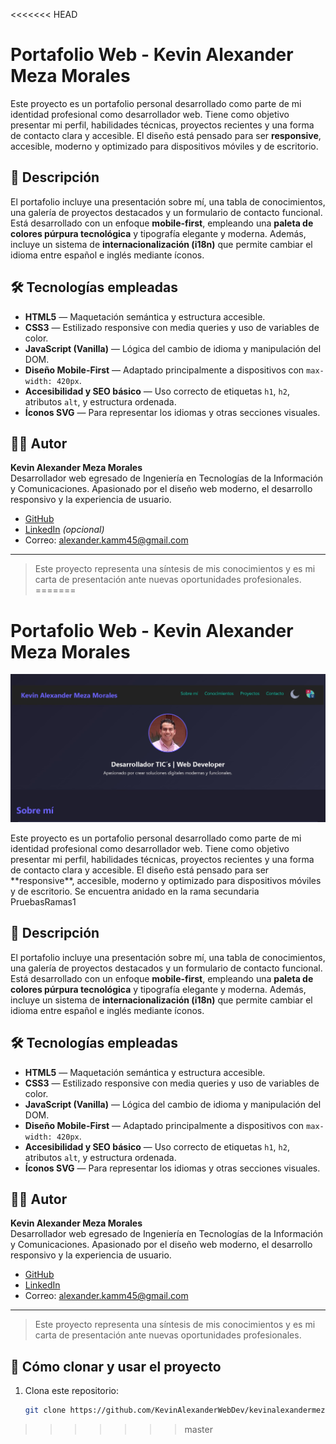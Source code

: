 <<<<<<< HEAD
# Portafolio Web - Kevin Alexander Meza Morales

Este proyecto es un portafolio personal desarrollado como parte de mi identidad profesional como desarrollador web. Tiene como objetivo presentar mi perfil, habilidades técnicas, proyectos recientes y una forma de contacto clara y accesible. El diseño está pensado para ser **responsive**, accesible, moderno y optimizado para dispositivos móviles y de escritorio.

## 🚀 Descripción

El portafolio incluye una presentación sobre mí, una tabla de conocimientos, una galería de proyectos destacados y un formulario de contacto funcional. Está desarrollado con un enfoque **mobile-first**, empleando una **paleta de colores púrpura tecnológica** y tipografía elegante y moderna. Además, incluye un sistema de **internacionalización (i18n)** que permite cambiar el idioma entre español e inglés mediante íconos.

## 🛠️ Tecnologías empleadas

- **HTML5** — Maquetación semántica y estructura accesible.
- **CSS3** — Estilizado responsive con media queries y uso de variables de color.
- **JavaScript (Vanilla)** — Lógica del cambio de idioma y manipulación del DOM.
- **Diseño Mobile-First** — Adaptado principalmente a dispositivos con `max-width: 420px`.
- **Accesibilidad y SEO básico** — Uso correcto de etiquetas `h1`, `h2`, atributos `alt`, y estructura ordenada.
- **Íconos SVG** — Para representar los idiomas y otras secciones visuales.
  
## 👨‍💻 Autor

**Kevin Alexander Meza Morales**  
Desarrollador web egresado de Ingeniería en Tecnologías de la Información y Comunicaciones. Apasionado por el diseño web moderno, el desarrollo responsivo y la experiencia de usuario.

- [GitHub](https://github.com/KevinAlexanderWebDev)
- [LinkedIn](https://www.linkedin.com/in/kevin-meza-ecommerce-dev/) *(opcional)*
- Correo: alexander.kamm45@gmail.com 

---

> Este proyecto representa una síntesis de mis conocimientos y es mi carta de presentación ante nuevas oportunidades profesionales.
=======
# Portafolio Web - Kevin Alexander Meza Morales
<p align="center">
  <a href="https://kevinalexanderwebdev.github.io/kevinalexandermezawebdev.github.io/#proyectos" target="_blank">
    <img src="assets\screenshot portafolio .jpg" alt="Vista previa del portafolio" width="600" align-item="center"/>
  </a>
</p>
Este proyecto es un portafolio personal desarrollado como parte de mi identidad profesional como desarrollador web. Tiene como objetivo presentar mi perfil, habilidades técnicas, proyectos recientes y una forma de contacto clara y accesible. El diseño está pensado para ser **responsive**, accesible, moderno y optimizado para dispositivos móviles y de escritorio.
Se encuentra anidado en la rama secundaria PruebasRamas1

## 🚀 Descripción

El portafolio incluye una presentación sobre mí, una tabla de conocimientos, una galería de proyectos destacados y un formulario de contacto funcional. Está desarrollado con un enfoque **mobile-first**, empleando una **paleta de colores púrpura tecnológica** y tipografía elegante y moderna. Además, incluye un sistema de **internacionalización (i18n)** que permite cambiar el idioma entre español e inglés mediante íconos.

## 🛠️ Tecnologías empleadas

- **HTML5** — Maquetación semántica y estructura accesible.
- **CSS3** — Estilizado responsive con media queries y uso de variables de color.
- **JavaScript (Vanilla)** — Lógica del cambio de idioma y manipulación del DOM.
- **Diseño Mobile-First** — Adaptado principalmente a dispositivos con `max-width: 420px`.
- **Accesibilidad y SEO básico** — Uso correcto de etiquetas `h1`, `h2`, atributos `alt`, y estructura ordenada.
- **Íconos SVG** — Para representar los idiomas y otras secciones visuales.
  
## 👨‍💻 Autor

**Kevin Alexander Meza Morales**  
Desarrollador web egresado de Ingeniería en Tecnologías de la Información y Comunicaciones. Apasionado por el diseño web moderno, el desarrollo responsivo y la experiencia de usuario.

- [GitHub](https://github.com/KevinAlexanderWebDev)
- [LinkedIn](https://www.linkedin.com/in/kevin-meza-ecommerce-dev/) 
- Correo: alexander.kamm45@gmail.com 

---

> Este proyecto representa una síntesis de mis conocimientos y es mi carta de presentación ante nuevas oportunidades profesionales.

## 🚀 Cómo clonar y usar el proyecto

1. Clona este repositorio:
   ```bash
   git clone https://github.com/KevinAlexanderWebDev/kevinalexandermezawebdev.github.io/tree/PruebasRamas1
>>>>>>> master
